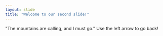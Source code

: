 ```yaml
---
layout: slide
title: "Welcome to our second slide!"
---
```

"The mountains are calling, and I must go."
Use the left arrow to go back!
